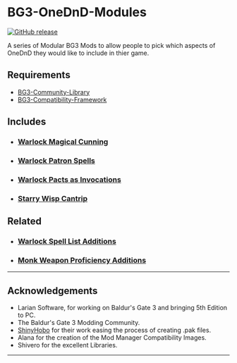 # BG3-OneDnD-Modules

[![GitHub release](https://img.shields.io/github/v/tag/BG3-Community-Library-Team/BG3-OneDnD-Modules?label=Latest%20Version)](https://GitHub.com/BG3-Community-Library-Team/BG3-OneDnD-Modules/releases/)

A series of Modular BG3 Mods to allow people to pick which aspects of OneDnD they would like to include in thier game.

## Requirements
- [BG3-Community-Library](https://github.com/BG3-Community-Library-Team/BG3-Community-Library)
- [BG3-Compatibility-Framework](https://github.com/BG3-Community-Library-Team/BG3-Compatibility-Framework)

## Includes

- ### [Warlock Magical Cunning](Class_Warlock/MagicalCunning/)
- ### [Warlock Patron Spells](Class_Warlock/PatronSpells/)
- ### [Warlock Pacts as Invocations](Class_Warlock/PactInvocations/)



- ### [Starry Wisp Cantrip](Spells_Cantrip/StarryWisp/)

## Related

- ### [Warlock Spell List Additions](https://github.com/BG3-Community-Library-Team/CF-Example-Mods)


- ### [Monk Weapon Proficiency Additions](https://github.com/BG3-Community-Library-Team/CF-Example-Mods)

---

## Acknowledgements
- Larian Software, for working on Baldur's Gate 3 and bringing 5th Edition to PC.
- The Baldur's Gate 3 Modding Community.
- [ShinyHobo](https://github.com/ShinyHobo) for their work easing the process of creating .pak files.
- Alana for the creation of the Mod Manager Compatibility Images.
- Shivero for the excellent Libraries.

---